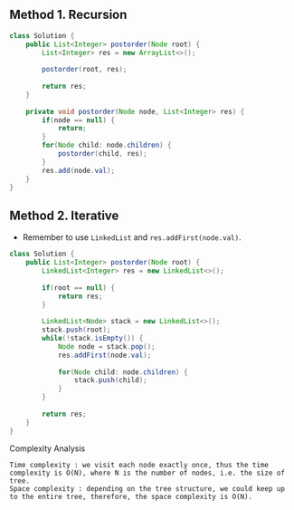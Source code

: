 

## Method 1. Recursion
```java 
class Solution {
    public List<Integer> postorder(Node root) {
        List<Integer> res = new ArrayList<>();
        
        postorder(root, res);
        
        return res;
    }
    
    private void postorder(Node node, List<Integer> res) {
        if(node == null) {
            return;
        }
        for(Node child: node.children) {
            postorder(child, res);
        }
        res.add(node.val);
    }
}
```


## Method 2. Iterative
* Remember to use `LinkedList` and `res.addFirst(node.val)`.

```java 
class Solution {
    public List<Integer> postorder(Node root) {
        LinkedList<Integer> res = new LinkedList<>();
        
        if(root == null) {
            return res;
        }
        
        LinkedList<Node> stack = new LinkedList<>();
        stack.push(root);
        while(!stack.isEmpty()) {
            Node node = stack.pop();
            res.addFirst(node.val);
            
            for(Node child: node.children) {
                stack.push(child);
            }
        }
        
        return res;
    }
}
```
Complexity Analysis

    Time complexity : we visit each node exactly once, thus the time complexity is O(N), where N is the number of nodes, i.e. the size of tree.
    Space complexity : depending on the tree structure, we could keep up to the entire tree, therefore, the space complexity is O(N).


